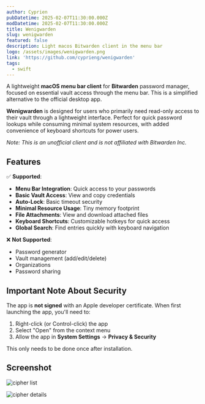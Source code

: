 ```yaml
---
author: Cyprien
pubDatetime: 2025-02-07T11:30:00.000Z
modDatetime: 2025-02-07T11:30:00.000Z
title: Wenigwarden
slug: wenigwarden
featured: false
description: Light macos Bitwarden client in the menu bar
logo: /assets/images/wenigwarden.png
link: 'https://github.com/cyprieng/wenigwarden'
tags:
  - swift
---
```

A lightweight **macOS menu bar client** for **Bitwarden** password manager, focused on essential vault access through the menu bar. This is a simplified alternative to the official desktop app.

**Wenigwarden** is designed for users who primarily need read-only access to their vault through a lightweight interface. Perfect for quick password lookups while consuming minimal system resources, with added convenience of keyboard shortcuts for power users.

_Note: This is an unofficial client and is not affiliated with Bitwarden Inc._

## Features

✅ **Supported**:

- **Menu Bar Integration**: Quick access to your passwords
- **Basic Vault Access**: View and copy credentials
- **Auto-Lock**: Basic timeout security
- **Minimal Resource Usage**: Tiny memory footprint
- **File Attachments**: View and download attached files
- **Keyboard Shortcuts**: Customizable hotkeys for quick access
- **Global Search**: Find entries quickly with keyboard navigation

❌ **Not Supported**:

- Password generator
- Vault management (add/edit/delete)
- Organizations
- Password sharing

## Important Note About Security

The app is **not signed** with an Apple developer certificate. When first launching the app, you'll need to:

1. Right-click (or Control-click) the app
2. Select "Open" from the context menu
3. Allow the app in **System Settings** → **Privacy & Security**

This only needs to be done once after installation.

## Screenshot

![cipher list](assets/images/posts/2025/wenigwarden/cipher_list.png)

![cipher details](assets/images/posts/2025/wenigwarden/cipher_details.png)

